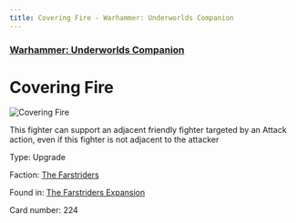 ```yaml
---
title: Covering Fire - Warhammer: Underworlds Companion
---
```


### [Warhammer: Underworlds Companion](https://guidokessels.github.io/wh-underworlds)

  

# Covering Fire

![Covering Fire](https://warhammerunderworlds.com/wp-content/uploads/sites/6/2018/03/224_ENG.png)

This fighter can support an adjacent friendly fighter targeted by an Attack action, even if this fighter is not adjacent to the attacker

Type: Upgrade

Faction: [The Farstriders](https://guidokessels.github.io/wh-underworlds/factions/the-farstriders)

Found in: [The Farstriders Expansion](https://guidokessels.github.io/wh-underworlds/locations/the-farstriders-expansion)

Card number: 224
